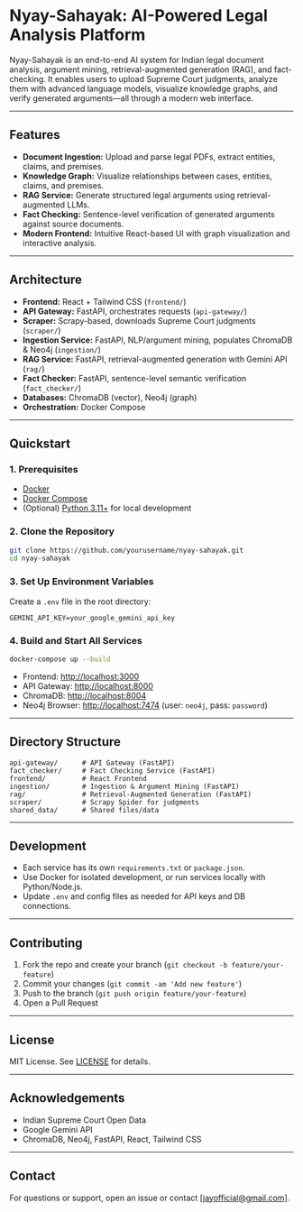 # Nyay-Sahayak: AI-Powered Legal Analysis Platform

Nyay-Sahayak is an end-to-end AI system for Indian legal document analysis, argument mining, retrieval-augmented generation (RAG), and fact-checking. It enables users to upload Supreme Court judgments, analyze them with advanced language models, visualize knowledge graphs, and verify generated arguments—all through a modern web interface.

---

## Features

- **Document Ingestion:** Upload and parse legal PDFs, extract entities, claims, and premises.
- **Knowledge Graph:** Visualize relationships between cases, entities, claims, and premises.
- **RAG Service:** Generate structured legal arguments using retrieval-augmented LLMs.
- **Fact Checking:** Sentence-level verification of generated arguments against source documents.
- **Modern Frontend:** Intuitive React-based UI with graph visualization and interactive analysis.

---

## Architecture

- **Frontend:** React + Tailwind CSS (`frontend/`)
- **API Gateway:** FastAPI, orchestrates requests (`api-gateway/`)
- **Scraper:** Scrapy-based, downloads Supreme Court judgments (`scraper/`)
- **Ingestion Service:** FastAPI, NLP/argument mining, populates ChromaDB & Neo4j (`ingestion/`)
- **RAG Service:** FastAPI, retrieval-augmented generation with Gemini API (`rag/`)
- **Fact Checker:** FastAPI, sentence-level semantic verification (`fact_checker/`)
- **Databases:** ChromaDB (vector), Neo4j (graph)
- **Orchestration:** Docker Compose

---

## Quickstart

### 1. Prerequisites

- [Docker](https://www.docker.com/)
- [Docker Compose](https://docs.docker.com/compose/)
- (Optional) [Python 3.11+](https://www.python.org/) for local development

### 2. Clone the Repository

```sh
git clone https://github.com/yourusername/nyay-sahayak.git
cd nyay-sahayak
```

### 3. Set Up Environment Variables

Create a `.env` file in the root directory:

```
GEMINI_API_KEY=your_google_gemini_api_key
```

### 4. Build and Start All Services

```sh
docker-compose up --build
```

- Frontend: [http://localhost:3000](http://localhost:3000)
- API Gateway: [http://localhost:8000](http://localhost:8000)
- ChromaDB: [http://localhost:8004](http://localhost:8004)
- Neo4j Browser: [http://localhost:7474](http://localhost:7474) (user: `neo4j`, pass: `password`)

---

## Directory Structure

```
api-gateway/      # API Gateway (FastAPI)
fact_checker/     # Fact Checking Service (FastAPI)
frontend/         # React Frontend
ingestion/        # Ingestion & Argument Mining (FastAPI)
rag/              # Retrieval-Augmented Generation (FastAPI)
scraper/          # Scrapy Spider for judgments
shared_data/      # Shared files/data
```

---

## Development

- Each service has its own `requirements.txt` or `package.json`.
- Use Docker for isolated development, or run services locally with Python/Node.js.
- Update `.env` and config files as needed for API keys and DB connections.

---

## Contributing

1. Fork the repo and create your branch (`git checkout -b feature/your-feature`)
2. Commit your changes (`git commit -am 'Add new feature'`)
3. Push to the branch (`git push origin feature/your-feature`)
4. Open a Pull Request

---

## License

MIT License. See [LICENSE](LICENSE) for details.

---

## Acknowledgements

- Indian Supreme Court Open Data
- Google Gemini API
- ChromaDB, Neo4j, FastAPI, React, Tailwind CSS

---

## Contact

For questions or support, open an issue or contact [jayofficial@gmail.com].
